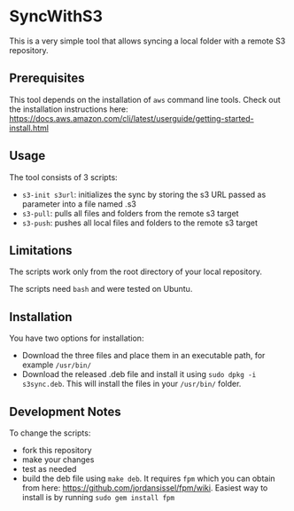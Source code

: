 # SyncWithS3

This is a very simple tool that allows syncing a local folder with a remote S3 repository.

## Prerequisites

This tool depends on the installation of `aws` command line tools. Check out the installation instructions here: https://docs.aws.amazon.com/cli/latest/userguide/getting-started-install.html

## Usage

The tool consists of 3 scripts:

* `s3-init s3url`: initializes the sync by storing the s3 URL passed as parameter into a file named .s3
* `s3-pull`: pulls all files and folders from the remote s3 target
* `s3-push`: pushes all local files and folders to the remote s3 target

## Limitations

The scripts work only from the root directory of your local repository.

The scripts need `bash` and were tested on Ubuntu.

## Installation

You have two options for installation:

* Download the three files and place them in an executable path, for example `/usr/bin/`
* Download the released .deb file and install it using `sudo dpkg -i s3sync.deb`. This will install the files in your `/usr/bin/` folder.

## Development Notes

To change the scripts:

* fork this repository
* make your changes
* test as needed
* build the deb file using `make deb`. It requires `fpm` which you can obtain from here: https://github.com/jordansissel/fpm/wiki. Easiest way to install is by running `sudo gem install fpm`
